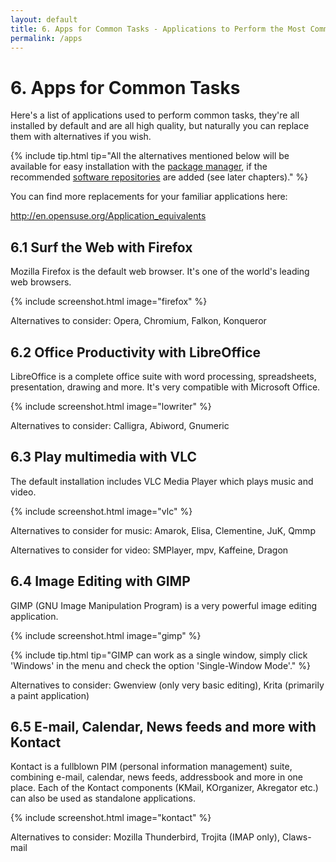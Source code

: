 ```yaml
---
layout: default
title: 6. Apps for Common Tasks - Applications to Perform the Most Common Tasks
permalink: /apps
---
```


# 6. Apps for Common Tasks

Here's a list of applications used to perform common tasks, they're all installed by default and are all high quality, but naturally you can replace them with alternatives if you wish.

{% include tip.html tip="All the alternatives mentioned below will be available for easy installation with the [package manager](installpackage), if the recommended [software repositories](repositories) are added (see later chapters)." %}

You can find more replacements for your familiar applications here:

<http://en.opensuse.org/Application_equivalents>

## 6.1 Surf the Web with Firefox

Mozilla Firefox is the default web browser. It's one of the world's leading web browsers.

{% include screenshot.html image="firefox" %}

Alternatives to consider: Opera, Chromium, Falkon, Konqueror

## 6.2 Office Productivity with LibreOffice

LibreOffice is a complete office suite with word processing, spreadsheets, presentation, drawing and more. It's very compatible with Microsoft Office.

{% include screenshot.html image="lowriter" %}

Alternatives to consider: Calligra, Abiword, Gnumeric

## 6.3 Play multimedia with VLC

The default installation includes VLC Media Player which plays music and video.

{% include screenshot.html image="vlc" %}

Alternatives to consider for music: Amarok, Elisa, Clementine, JuK, Qmmp

Alternatives to consider for video: SMPlayer, mpv, Kaffeine, Dragon

## 6.4 Image Editing with GIMP

GIMP (GNU Image Manipulation Program) is a very powerful image editing application.

{% include screenshot.html image="gimp" %}

{% include tip.html tip="GIMP can work as a single window, simply click 'Windows' in the menu and check the option 'Single-Window Mode'." %}

Alternatives to consider: Gwenview (only very basic editing), Krita (primarily a paint application)

## 6.5 E-mail, Calendar, News feeds and more with Kontact

Kontact is a fullblown PIM (personal information management) suite, combining e-mail, calendar, news feeds, addressbook and more in one place. Each of the Kontact components (KMail, KOrganizer, Akregator etc.) can also be used as standalone applications.

{% include screenshot.html image="kontact" %}

Alternatives to consider: Mozilla Thunderbird, Trojita (IMAP only), Claws-mail
